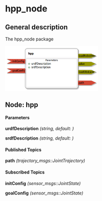 hpp_node
====================

General description
---------------------
The hpp_node package

<img src="./model/hpp_node.png" width="300px" />

Node: hpp
---------------------
#### Parameters
**urdfDescription** *(string, default: )*
<!--- protected region urdfDescription on begin -->
<!--- protected region urdfDescription end -->

**srdfDescription** *(string, default: )*
<!--- protected region srdfDescription on begin -->
<!--- protected region srdfDescription end -->


#### Published Topics
**path** *(trajectory_msgs::JointTrajectory)*   
<!--- protected region path on begin -->
<!--- protected region path end -->


#### Subscribed Topics
**initConfig** *(sensor_msgs::JointState)*   
<!--- protected region initConfig on begin -->
<!--- protected region initConfig end -->

**goalConfig** *(sensor_msgs::JointState)*   
<!--- protected region goalConfig on begin -->
<!--- protected region goalConfig end -->



